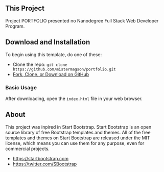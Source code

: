 ## This Project

Project PORTFOLIO presented no Nanodegree Full Stack Web Developer Program.

## Download and Installation

To begin using this template, do one of these:
* Clone the repo: `git clone https://github.com/mistermagson/portfolio.git`
* [Fork, Clone, or Download on GitHub](https://github.com/mistermagson/portfolio.git)

### Basic Usage

After downloading, open the `index.html` file in your web browser.

## About

This project was inpired in Start Bootstrap.
Start Bootstrap is an open source library of free Bootstrap templates and themes. All of the free templates and themes on Start Bootstrap are released under the MIT license, which means you can use them for any purpose, even for commercial projects.

* https://startbootstrap.com
* https://twitter.com/SBootstrap
